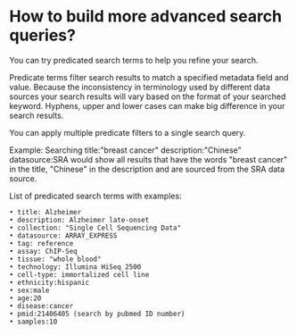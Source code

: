 # How to build more advanced search queries?

You can try predicated search terms to help you refine your search.

Predicate terms filter search results to match a specified metadata field and value. Because the inconsistency in terminology used by different data sources your search results will vary based on the format of your searched keyword. Hyphens, upper and lower cases can make big difference in your search results.

 
You can apply multiple predicate filters to a single search query.

Example: Searching title:"breast cancer" description:"Chinese" datasource:SRA would show all results that have the words "breast cancer" in the title, "Chinese" in the description and are sourced from the SRA data source.

List of predicated search terms with examples:

	• title: Alzheimer
	• description: Alzheimer late-onset
	• collection: "Single Cell Sequencing Data"
	• datasource: ARRAY_EXPRESS
	• tag: reference
	• assay: ChIP-Seq
	• tissue: "whole blood"
	• technology: Illumina HiSeq 2500
	• cell-type: immortalized cell line
	• ethnicity:hispanic
	• sex:male
	• age:20
	• disease:cancer
	• pmid:21406405 (search by pubmed ID number)
	• samples:10
